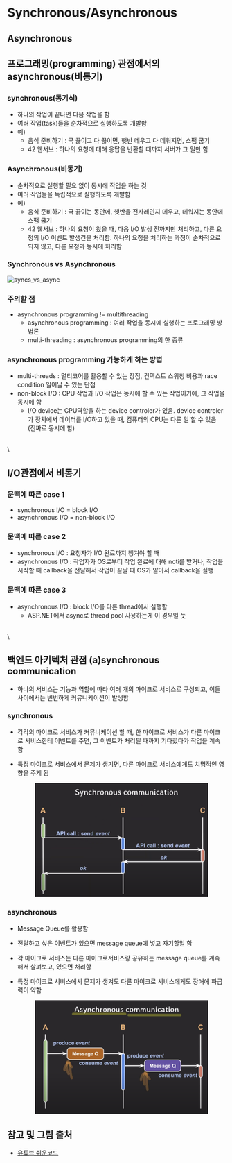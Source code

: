 # Synchronous/Asynchronous

## Asynchronous

## 프로그래밍(programming) 관점에서의 asynchronous(비동기)

### synchronous(동기식)

* 하나의 작업이 끝나면 다음 작업을 함
* 여러 작업(task)들을 순차적으로 실행하도록 개발함
* 예)
  * 음식 준비하기 : 국 끓이고 다 끓이면, 햇반 데우고 다 데워지면, 스팸 굽기
  * 42 웹서브 : 하나의 요청에 대해 응답을 반환할 때까지 서버가 그 일만 함

### Asynchronous(비동기)

* 순차적으로 실행할 필요 없이 동시에 작업을 하는 것
* 여러 작업들을 독립적으로 실행하도록 개발함
* 예)
  * 음식 준비하기 : 국 끓이는 동안에, 햇반을 전자레인지 데우고, 데워지는 동안에 스팸 굽기
  * 42 웹서브 : 하나의 요청이 왔을 때, 다음 I/O 발생 전까지만 처리하고, 다른 요청의 I/O 이벤트 발생건을 처리함. 하나의 요청을 처리하는 과정이 순차적으로 되지 않고, 다른 요청과 동시에 처리함

### Synchronous vs Asynchronous

![syncs\_vs\_async](images/os\_1\_syncs\_vs\_async.png)

### 주의할 점

* asynchronous programming != multithreading
  * asynchronous programming : 여러 작업을 동시에 실행하는 프로그래밍 방법론
  * multi-threading : asynchronous programming의 한 종류

### asynchronous programming 가능하게 하는 방법

* multi-threads : 멀티코어를 활용할 수 있는 장점, 컨텍스트 스위칭 비용과 race condition 일어날 수 있는 단점
* non-block I/O : CPU 작업과 I/O 작업은 동시에 할 수 있는 작업이기에, 그 작업을 동시에 함
  * I/O device는 CPU역할을 하는 device controler가 있음. device controler가 장치에서 데이터를 I/O하고 있을 때, 컴퓨터의 CPU는 다른 일 할 수 있음 (진짜로 동시에 함)

\
\


## I/O관점에서 비동기

### 문맥에 따른 case 1

* synchronous I/O = block I/O
* asynchronous I/O = non-block I/O

### 문맥에 따른 case 2

* synchronous I/O : 요청자가 I/O 완료까지 챙겨야 할 때
* asynchronous I/O : 작업자가 OS로부터 작업 완료에 대해 noti를 받거나, 작업을 시작할 때 callback을 전달해서 작업이 끝날 때 OS가 알아서 callback을 실행

### 문맥에 따른 case 3

* asynchronous I/O : block I/O를 다른 thread에서 실행함
  * ASP.NET에서 async로 thread pool 사용하는게 이 경우일 듯

\
\


## 백엔드 아키텍처 관점 (a)synchronous communication

* 하나의 서비스는 기능과 역할에 따라 여러 개의 마이크로 서비스로 구성되고, 이들 사이에서는 빈번하게 커뮤니케이션이 발생함

### synchronous

* 각각의 마이크로 서비스가 커뮤니케이션 할 때, 한 마이크로 서비스가 다른 마이크로 서비스한테 이벤트를 주면, 그 이벤트가 처리될 때까지 기다렸다가 작업을 계속함
*   특정 마이크로 서비스에서 문제가 생기면, 다른 마이크로 서비스에게도 치명적인 영향을 주게 됨&#x20;

    <figure><img src="images/os_1_sync.png" alt=""><figcaption></figcaption></figure>

### asynchronous

* Message Queue를 활용함
* 전달하고 싶은 이벤트가 있으면 message queue에 넣고 자기할일 함
* 각 마이크로 서비스는 다른 마이크로서비스랑 공유하는 message queue를 계속해서 살펴보고, 있으면 처리함
*   특정 마이크로 서비스에서 문제가 생겨도 다른 마이크로 서비스에게도 장애에 파급력이 약함&#x20;

    <figure><img src="images/os_1_async.png" alt=""><figcaption></figcaption></figure>

## 참고 및 그림 출처

* [유튜브 쉬운코드](https://youtu.be/EJNBLD3X2yg)
